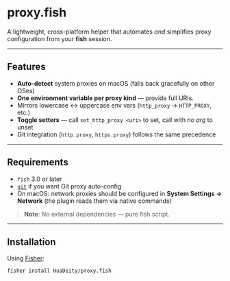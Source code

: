 # proxy.fish

A lightweight, cross-platform helper that automates _and_ simplifies proxy configuration from your **fish** session.

---

## Features

- **Auto-detect** system proxies on macOS (falls back gracefully on other OSes)
- **One environment variable per proxy kind** — provide full URIs.
- Mirrors lowercase ↔ uppercase env vars (`http_proxy` → `HTTP_PROXY`, etc.)
- **Toggle setters** — call `set_http_proxy <uri>` to set, call with _no arg_ to unset
- Git integration (`http.proxy`, `https.proxy`) follows the same precedence

---

## Requirements

- `fish` 3.0 or later
- [`git`](https://git-scm.com/) if you want Git proxy auto-config
- On macOS: network proxies should be configured in **System Settings → Network** (the plugin reads them via native commands)

> **Note**: No external dependencies — pure fish script.

---

## Installation

Using [Fisher](https://github.com/jorgebucaran/fisher):

```fish
fisher install HuaDeity/proxy.fish
```
